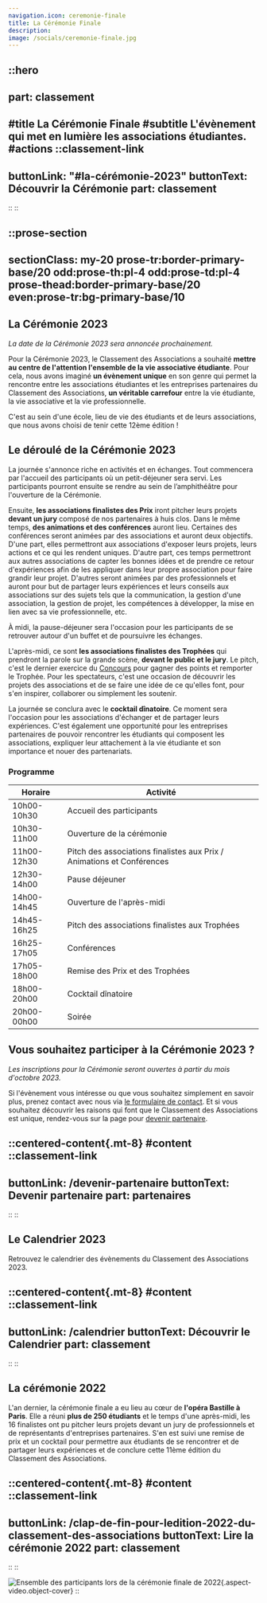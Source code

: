 ```yaml
---
navigation.icon: ceremonie-finale
title: La Cérémonie Finale
description:
image: /socials/ceremonie-finale.jpg
---
```


::hero
---
part: classement
---
#title
La Cérémonie Finale
#subtitle
L'évènement qui met en lumière les associations étudiantes.
#actions
  ::classement-link
  ---
  buttonLink: "#la-cérémonie-2023"
  buttonText: Découvrir la Cérémonie
  part: classement
  ---
  ::
::

::prose-section
---
sectionClass: my-20 prose-tr:border-primary-base/20 odd:prose-th:pl-4  odd:prose-td:pl-4 prose-thead:border-primary-base/20 even:prose-tr:bg-primary-base/10
---
## La Cérémonie 2023

*La date de la Cérémonie 2023 sera annoncée prochainement.*

Pour la Cérémonie 2023, le Classement des Associations a souhaité **mettre au centre de l'attention l'ensemble de la vie associative étudiante**. Pour cela, nous avons imaginé **un évènement unique** en son genre qui permet la rencontre entre les associations étudiantes et les entreprises partenaires du Classement des Associations, **un véritable carrefour** entre la vie étudiante, la vie associative et la vie professionnelle.

C'est au sein d'une école, lieu de vie des étudiants et de leurs associations, que nous avons choisi de tenir cette 12ème édition !

## Le déroulé de la Cérémonie 2023

La journée s'annonce riche en activités et en échanges. Tout commencera par l'accueil des participants où un petit-déjeuner sera servi. Les participants pourront ensuite se rendre au sein de l’amphithéâtre pour l'ouverture de la Cérémonie.

Ensuite, **les associations finalistes des Prix** iront pitcher leurs projets **devant un jury** composé de nos partenaires à huis clos. Dans le même temps, **des animations et des conférences** auront lieu. Certaines des conférences seront animées par des associations et auront deux objectifs. D'une part, elles permettront aux associations d'exposer leurs projets, leurs actions et ce qui les rendent uniques. D'autre part, ces temps permettront aux autres associations de capter les bonnes idées et de prendre ce retour d'expériences afin de les appliquer dans leur propre association pour faire grandir leur projet. D'autres seront animées par des professionnels et auront pour but de partager leurs expériences et leurs conseils aux associations sur des sujets tels que la communication, la gestion d'une association, la gestion de projet, les compétences à développer, la mise en lien avec sa vie professionnelle, etc.

À midi, la pause-déjeuner sera l'occasion pour les participants de se retrouver autour d'un buffet et de poursuivre les échanges.

L'après-midi, ce sont **les associations finalistes des Trophées** qui prendront la parole sur la grande scène, **devant le public et le jury**. Le pitch, c'est le dernier exercice du [Concours](/classement/concours) pour gagner des points et remporter le Trophée. Pour les spectateurs, c'est une occasion de découvrir les projets des associations et de se faire une idée de ce qu'elles font, pour s'en inspirer, collaborer ou simplement les soutenir.

La journée se conclura avec le **cocktail dînatoire**. Ce moment sera l'occasion pour les associations d'échanger et de partager leurs expériences. C'est également une opportunité pour les entreprises partenaires de pouvoir rencontrer les étudiants qui composent les associations, expliquer leur attachement à la vie étudiante et son importance et nouer des partenariats.

### Programme 

| Horaire     | Activité                                                               |
| ----------- | ---------------------------------------------------------------------- |
| 10h00-10h30 | Accueil des participants                                               |
| 10h30-11h00 | Ouverture de la cérémonie                                              |
| 11h00-12h30 | Pitch des associations finalistes aux Prix / Animations et Conférences |
| 12h30-14h00 | Pause déjeuner                                                         |
| 14h00-14h45 | Ouverture de l'après-midi                                              |
| 14h45-16h25 | Pitch des associations finalistes aux Trophées                         |
| 16h25-17h05 | Conférences                                                            |
| 17h05-18h00 | Remise des Prix et des Trophées                                        |
| 18h00-20h00 | Cocktail dînatoire                                                     |
| 20h00-00h00 | Soirée                                                                 |

## Vous souhaitez participer à la Cérémonie 2023 ?

*Les inscriptions pour la Cérémonie seront ouvertes à partir du mois d'octobre 2023.*

Si l'évènement vous intéresse ou que vous souhaitez simplement en savoir plus, prenez contact avec nous via [le formulaire de contact](/nous-contacter). Et si vous souhaitez découvrir les raisons qui font que le Classement des Associations est unique, rendez-vous sur la page pour [devenir partenaire](/devenir-partenaire).

::centered-content{.mt-8}
#content
  ::classement-link
  ---
  buttonLink: /devenir-partenaire
  buttonText: Devenir partenaire
  part: partenaires
  ---
  ::
::

## Le Calendrier 2023

Retrouvez le calendrier des évènements du Classement des Associations 2023.

::centered-content{.mt-8}
#content
  ::classement-link
  ---
  buttonLink: /calendrier
  buttonText: Découvrir le Calendrier
  part: classement
  ---
  ::
::

## La cérémonie 2022

L'an dernier, la cérémonie finale a eu lieu au cœur de **l'opéra Bastille à Paris**. Elle a réuni **plus de 250 étudiants** et le temps d'une après-midi, les 16 finalistes ont pu pitcher leurs projets devant un jury de professionnels et de représentants d'entreprises partenaires. S'en est suivi une remise de prix et un cocktail pour permettre aux étudiants de se rencontrer et de partager leurs expériences et de conclure cette 11ème édition du Classement des Associations.

::centered-content{.mt-8}
#content
  ::classement-link
  ---
  buttonLink: /clap-de-fin-pour-ledition-2022-du-classement-des-associations
  buttonText: Lire la cérémonie 2022
  part: classement
  ---
  ::
::

![Ensemble des participants lors de la cérémonie finale de 2022](/assets/classement/ceremonie-finale/2022.webp){.aspect-video.object-cover}
::
